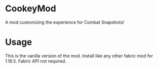 # CookeyMod
A mod customizing the experience for Combat Snapshots!

# Usage
This is the vanilla version of the mod. Install like any other fabric mod for 1.16.5. Fabric API not required.